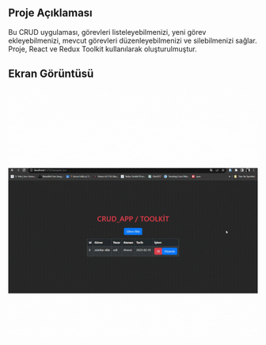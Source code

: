 ## Proje Açıklaması

Bu CRUD uygulaması, görevleri listeleyebilmenizi, yeni görev ekleyebilmenizi, mevcut görevleri düzenleyebilmenizi ve silebilmenizi sağlar. Proje, React ve Redux Toolkit kullanılarak oluşturulmuştur.

## Ekran Görüntüsü

![Uygulama Ekran Görüntüsü](ekranGifi.gif)
